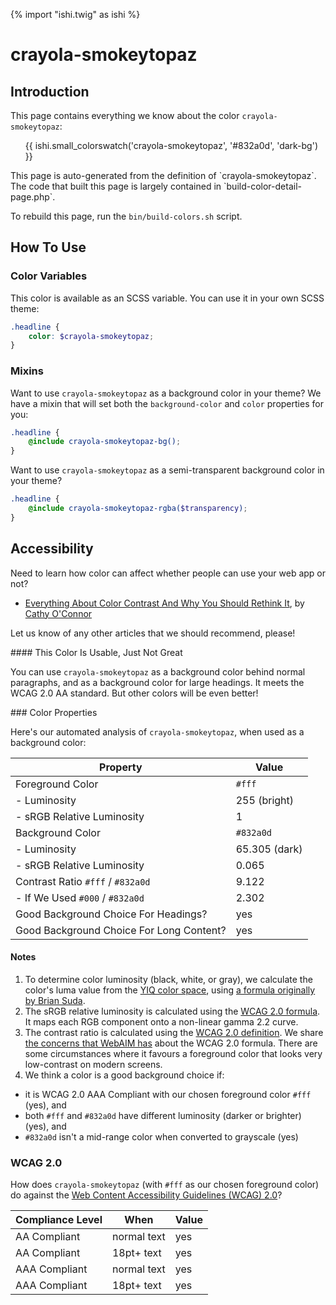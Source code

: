 {% import "ishi.twig" as ishi %}
# crayola-smokeytopaz

## Introduction

This page contains everything we know about the color `crayola-smokeytopaz`:

<div class="grid">
    <div class="cell">
        <div class="swatch">
            <ul>
                {{ ishi.small_colorswatch('crayola-smokeytopaz', '#832a0d', 'dark-bg') }}
            </ul>
        </div>
    </div>
</div>

<div class="callout attention" markdown="1">
This page is auto-generated from the definition of `crayola-smokeytopaz`. The code that built this page is largely contained in `build-color-detail-page.php`.

To rebuild this page, run the `bin/build-colors.sh` script.
</div>

## How To Use

### Color Variables

This color is available as an SCSS variable. You can use it in your own SCSS theme:

```scss
.headline {
    color: $crayola-smokeytopaz;
}
```

### Mixins

Want to use `crayola-smokeytopaz` as a background color in your theme? We have a mixin that will set both the `background-color` and `color` properties for you:

```scss
.headline {
    @include crayola-smokeytopaz-bg();
}
```

Want to use `crayola-smokeytopaz` as a semi-transparent background color in your theme?

```scss
.headline {
    @include crayola-smokeytopaz-rgba($transparency);
}
```

## Accessibility

Need to learn how color can affect whether people can use your web app or not?

* [Everything About Color Contrast And Why You Should Rethink It](https://www.smashingmagazine.com/2014/10/color-contrast-tips-and-tools-for-accessibility/), by [Cathy O'Connor](http://www.twitter.com/cagocon)

Let us know of any other articles that we should recommend, please!
<div class="callout warning" markdown="1">
#### This Color Is Usable, Just Not Great

You can use `crayola-smokeytopaz` as a background color behind normal paragraphs, and as a background color for large headings. It meets the WCAG 2.0 AA standard. But other colors will be even better!
</div>
### Color Properties

Here's our automated analysis of `crayola-smokeytopaz`, when used as a background color:

Property | Value
---------|------
Foreground Color | `#fff`
- Luminosity | 255 (bright)
- sRGB Relative Luminosity | 1
Background Color | `#832a0d`
- Luminosity | 65.305 (dark)
- sRGB Relative Luminosity | 0.065
Contrast Ratio `#fff` / `#832a0d` | 9.122
- If We Used `#000` / `#832a0d` | 2.302
Good Background Choice For Headings? | yes
Good Background Choice For Long Content? | yes

#### Notes

1. To determine color luminosity (black, white, or gray), we calculate the color's luma value from the [YIQ color space](https://en.wikipedia.org/wiki/YIQ), using [a formula originally by Brian Suda](https://24ways.org/2010/calculating-color-contrast/).
1. The sRGB relative luminosity is calculated using the [WCAG 2.0 formula](https://www.w3.org/TR/WCAG20/#relativeluminancedef). It maps each RGB component onto a non-linear gamma 2.2 curve.
1. The contrast ratio is calculated using the [WCAG 2.0 definition](https://www.w3.org/TR/2008/REC-WCAG20-20081211/#contrast-ratiodef). We share [the concerns that WebAIM has](http://webaim.org/blog/wcag-2-1-feedback/) about the WCAG 2.0 formula. There are some circumstances where it favours a foreground color that looks very low-contrast on modern screens.
1. We think a color is a good background choice if:
  - it is WCAG 2.0 AAA Compliant with our chosen foreground color `#fff` (yes), and
  - both `#fff` and `#832a0d` have different luminosity (darker or brighter) (yes), and
  - `#832a0d` isn't a mid-range color when converted to grayscale (yes)

### WCAG 2.0

How does `crayola-smokeytopaz` (with `#fff` as our chosen foreground color) do against the [Web Content Accessibility Guidelines (WCAG) 2.0](https://www.w3.org/TR/WCAG20/)?

Compliance Level | When | Value
-----------------|------|------
AA Compliant | normal text | yes
AA Compliant | 18pt+ text | yes
AAA Compliant | normal text | yes
AAA Compliant | 18pt+ text | yes